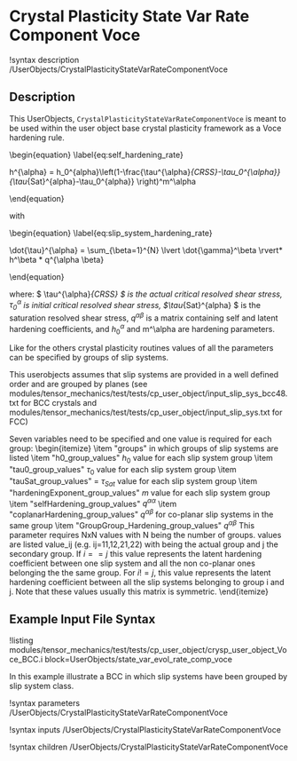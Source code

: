 # Crystal Plasticity State Var Rate Component Voce

!syntax description /UserObjects/CrystalPlasticityStateVarRateComponentVoce

## Description

This UserObjects, `CrystalPlasticityStateVarRateComponentVoce` is meant to be used within the user object base crystal plasticity framework as a Voce hardening rule.

\begin{equation}
\label{eq:self_hardening_rate}

h^{\alpha} = h_0^{alpha}\left(1-\frac{\tau^{\alpha}_{CRSS}-\tau_0^{\alpha}}{\tau_{Sat}^{alpha}-\tau_0^{alpha}} \right)^m^\alpha

\end{equation}

with

\begin{equation}
\label{eq:slip_system_hardening_rate}

\dot{\tau}^{\alpha} = \sum_{\beta=1}^{N} \lvert \dot{\gamma}^\beta \rvert* h^\beta * q^{\alpha \beta}

\end{equation}


where: $ \tau^{\alpha}_{CRSS} $ is the actual critical resolved shear stress, $\tau^{\alpha}_{0}$ is initial critical resolved shear stress, $\tau_{Sat}^{alpha} $ is the saturation resolved shear stress, $q^{\alpha \beta}$ is a matrix containing self and latent hardening coefficients, and $h_0^{\alpha}$ and m^\alpha are hardening parameters.

Like for the others crystal plasticity routines values of all the parameters can be specified by groups of slip systems.

This userobjects assumes that slip systems are provided in a well defined order and are grouped by planes (see  modules/tensor_mechanics/test/tests/cp_user_object/input_slip_sys_bcc48.txt for BCC crystals and modules/tensor_mechanics/test/tests/cp_user_object/input_slip_sys.txt for FCC)

Seven variables need to be specified and one value is required for each group:
\begin{itemize}
\item "groups" in which groups of slip systems are listed
\item "h0_group_values" $h_0$ value for each slip system group
\item "tau0_group_values" $\tau_0$ value for each slip system group
\item "tauSat_group_values" = $\tau_{Sat}$ value for each slip system group
\item "hardeningExponent_group_values" $m$ value for each slip system group
\item "selfHardening_group_values" $q^{\alpha\alpha}$
\item "coplanarHardening_group_values" $q^{\alpha\beta}$ for co-planar slip systems in the same group
\item "GroupGroup_Hardening_group_values" $q^{\alpha\beta}$ This parameter requires NxN values with N being the number of groups. values are listed value_ij (e.g. ij=11,12,21,22) with being the actual group and j the secondary group.
If $i==j$ this value represents the latent hardening coefficient between one slip system and all the non co-planar ones belonging the the same group. For $i!=j$, this value represents the latent hardening coefficient between all the slip systems belonging to group i and j.
Note that these values usually this matrix is symmetric.
\end{itemize}  



## Example Input File Syntax

!listing modules/tensor_mechanics/test/tests/cp_user_object/crysp_user_object_Voce_BCC.i block=UserObjects/state_var_evol_rate_comp_voce

In this example illustrate a BCC in which slip systems have been grouped by slip system class.

!syntax parameters /UserObjects/CrystalPlasticityStateVarRateComponentVoce

!syntax inputs /UserObjects/CrystalPlasticityStateVarRateComponentVoce

!syntax children /UserObjects/CrystalPlasticityStateVarRateComponentVoce
